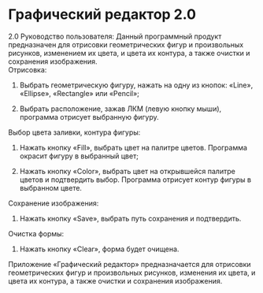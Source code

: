 # Графический редактор 2.0
 2.0
  	                                                           Руководство пользователя:
Данный программный продукт предназначен для отрисовки геометрических фигур и произвольных рисунков, изменением их цвета, и цвета их контура, а также очистки и сохранения изображения.  
Отрисовка:
1.	Выбрать геометрическую фигуру, нажать на одну из кнопок: «Line», «Ellipse», «Rectangle» или «Pencil»;
 


2.	Выбрать расположение, зажав ЛКМ (левую кнопку мыши), программа отрисует выбранную фигуру.
 


Выбор цвета заливки, контура фигуры:
1.	Нажать кнопку «Fill», выбрать цвет на палитре цветов. Программа окрасит фигуру в выбранный цвет;
 


2.	Нажать кнопку «Color», выбрать цвет на открывшейся палитре цветов и подтвердить выбор. Программа отрисует контур фигуры в выбранном цвете.
 

 

Сохранение изображения:
1.	Нажать кнопку «Save», выбрать путь сохранения и подтвердить.
 

 

Очистка формы:
1.	Нажать кнопку «Clear», форма будет очищена.
 

Приложение «Графический редактор» предназначается для отрисовки геометрических фигур и произвольных рисунков, изменения их цвета, и цвета их контура, а также очистки и сохранения изображения.  

